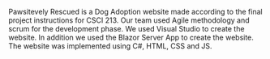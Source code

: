 Pawsitevely Rescued is a Dog Adoption website made according to the final project instructions for CSCI 213. 
Our team used Agile methodology and scrum for the development phase.
We used Visual Studio to create the website. In addition we used the Blazor Server App to create the website. 
The website was implemented using C#, HTML, CSS and JS. 
